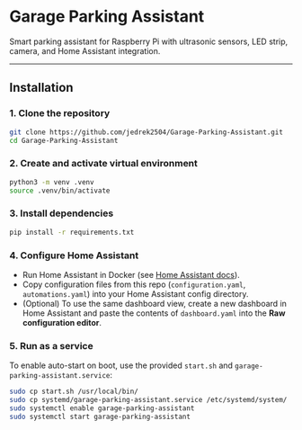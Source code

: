 # Garage Parking Assistant

Smart parking assistant for Raspberry Pi with ultrasonic sensors, LED strip, camera, and Home Assistant integration.

---

## Installation

### 1. Clone the repository
```bash
git clone https://github.com/jedrek2504/Garage-Parking-Assistant.git
cd Garage-Parking-Assistant
````

### 2. Create and activate virtual environment

```bash
python3 -m venv .venv
source .venv/bin/activate
```

### 3. Install dependencies

```bash
pip install -r requirements.txt
```

### 4. Configure Home Assistant

* Run Home Assistant in Docker (see [Home Assistant docs](https://www.home-assistant.io/installation/linux)).
* Copy configuration files from this repo (`configuration.yaml`, `automations.yaml`) into your Home Assistant config directory.
* (Optional) To use the same dashboard view, create a new dashboard in Home Assistant and paste the contents of `dashboard.yaml` into the **Raw configuration editor**.

### 5. Run as a service

To enable auto-start on boot, use the provided `start.sh` and `garage-parking-assistant.service`:

```bash
sudo cp start.sh /usr/local/bin/
sudo cp systemd/garage-parking-assistant.service /etc/systemd/system/
sudo systemctl enable garage-parking-assistant
sudo systemctl start garage-parking-assistant
```
